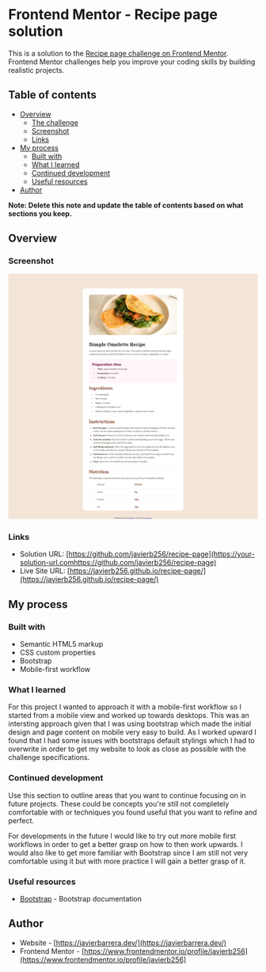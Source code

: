 # Frontend Mentor - Recipe page solution

This is a solution to the [Recipe page challenge on Frontend Mentor](https://www.frontendmentor.io/challenges/recipe-page-KiTsR8QQKm). Frontend Mentor challenges help you improve your coding skills by building realistic projects. 

## Table of contents

- [Overview](#overview)
  - [The challenge](#the-challenge)
  - [Screenshot](#screenshot)
  - [Links](#links)
- [My process](#my-process)
  - [Built with](#built-with)
  - [What I learned](#what-i-learned)
  - [Continued development](#continued-development)
  - [Useful resources](#useful-resources)
- [Author](#author)

**Note: Delete this note and update the table of contents based on what sections you keep.**

## Overview

### Screenshot

![screenshot](./assets/images/screenshot.png)

### Links

- Solution URL: [https://github.com/javierb256/recipe-page](https://your-solution-url.comhttps://github.com/javierb256/recipe-page)
- Live Site URL: [https://javierb256.github.io/recipe-page/](https://javierb256.github.io/recipe-page/)

## My process

### Built with

- Semantic HTML5 markup
- CSS custom properties
- Bootstrap
- Mobile-first workflow

### What I learned

For this project I wanted to approach it with a mobile-first workflow so I started from a mobile view and worked up towards desktops. This was an intersting approach given that I was using bootstrap which made the initial design and page content on mobile very easy to build. As I worked upward I found that I had some issues with bootstraps default stylings which I had to overwrite in order to get my website to look as close as possible with the challenge specifications.



### Continued development

Use this section to outline areas that you want to continue focusing on in future projects. These could be concepts you're still not completely comfortable with or techniques you found useful that you want to refine and perfect.

For developments in the future I would like to try out more mobile first workflows in order to get a better grasp on how to then work upwards. I would also like to get more familiar with Bootstrap since I am still not very comfortable using it but with more practice I will gain a better grasp of it.


### Useful resources

- [Bootstrap](https://getbootstrap.com/) - Bootstrap documentation

## Author

- Website - [https://javierbarrera.dev/](https://javierbarrera.dev/)
- Frontend Mentor - [https://www.frontendmentor.io/profile/javierb256](https://www.frontendmentor.io/profile/javierb256)


